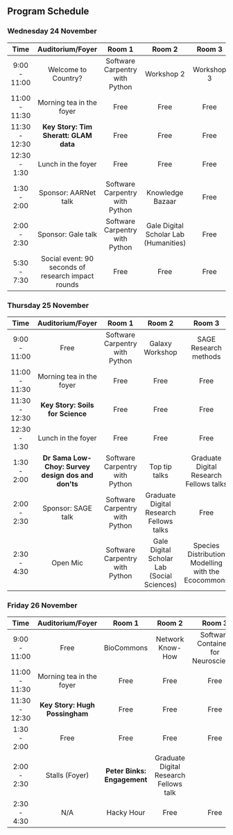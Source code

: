 ## Program Schedule

### Wednesday 24 November

| **Time** |  **Auditorium/Foyer** | **Room 1** | **Room 2**| **Room 3** | **Room 4** |
| :---: | :---: | :---: | :---:| :---: |:---: |
| 9:00 - 11:00 |  Welcome to Country? | Software Carpentry with Python | Workshop 2 | Workshop 3  | Workshop 4 |
| 11:00 - 11:30 |  Morning tea in the foyer | Free | Free | Free | Free |
| 11:30 - 12:30 | **Key Story: Tim Sheratt: GLAM data** | Free | Free | Free  |Free |
| 12:30 - 1:30 |  Lunch in the foyer | Free | Free | Free | Free |
| 1:30 - 2:00 | Sponsor: AARNet talk | Software Carpentry with Python |  Knowledge Bazaar | Free | Free |
| 2:00 - 2:30 | Sponsor: Gale talk | Software Carpentry with Python | Gale Digital Scholar Lab (Humanities) | Free | Free |
| 5:30 - 7:30 | Social event: 90 seconds of research impact rounds |  Free | Free | Free | Free |

### Thursday 25 November

| **Time** |  **Auditorium/Foyer** | **Room 1** | **Room 2**| **Room 3** | **Room 4** |
| :---: | :---: | :---: | :---:| :---: |:---: |
| 9:00 - 11:00 |  Free | Software Carpentry with Python | Galaxy Workshop | SAGE Research methods | Introduction to Machine Learning for Imaging |
| 11:00 - 11:30 |  Morning tea in the foyer | Free | Free | Free | Free |
| 11:30 - 12:30 | **Key Story: Soils for Science** | Free | Free | Free  |Free |
| 12:30 - 1:30 |  Lunch in the foyer | Free | Free | Free | Free |
| 1:30 - 2:00 |  **Dr Sama Low-Choy: Survey design dos and don'ts** | Software Carpentry with Python | Top tip talks | Graduate Digital Research Fellows talks | Free |
| 2:00 - 2:30 | Sponsor: SAGE talk | Software Carpentry with Python | Graduate Digital Research Fellows talks | Free | Free |
| 2:30 - 4:30 |  Open Mic | Software Carpentry with Python | Gale Digital Scholar Lab (Social Sciences) | Species Distribution Modelling with the  Ecocommons | Free |

### Friday 26 November

| **Time** |  **Auditorium/Foyer** | **Room 1** | **Room 2**| **Room 3** | **Room 4** |
| :---: | :---: | :---: | :---:| :---: |:---: |
| 9:00 - 11:00 |  Free | BioCommons | Network Know-How | Software Containers for Neuroscience | Workshop 4 |
| 11:00 - 11:30 |  Morning tea in the foyer | Free | Free | Free | Free |
| 11:30 - 12:30 | **Key Story: Hugh Possingham** | Free | Free | Free  | Free |
| 1:30 - 2:00 | Free | Free | Free | Free  | Free |
| 2:00 - 2:30 | Stalls (Foyer) |  **Peter Binks: Engagement** | Graduate Digital Research Fellows talk | 
| 2:30 - 4:30 |  N/A | Hacky Hour | Free | Free | Free | Free |
